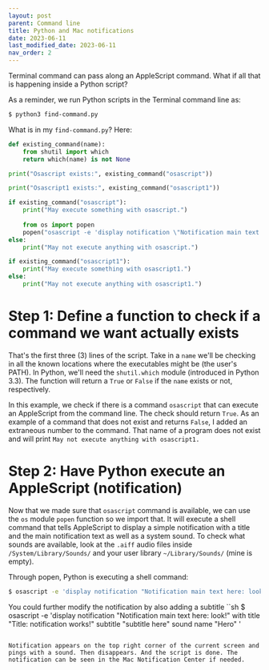 ```yaml
---
layout: post
parent: Command line
title: Python and Mac notifications
date: 2023-06-11
last_modified_date: 2023-06-11
nav_order: 2
---
```


Terminal command can pass along an AppleScript command. What if all that is happening inside a Python script?

As a reminder, we run Python scripts in the Terminal command line as:
```sh
$ python3 find-command.py
```
What is in my `find-command.py`? Here:
```python
def existing_command(name):
    from shutil import which
    return which(name) is not None

print("Osascript exists:", existing_command("osascript"))

print("Osascript1 exists:", existing_command("osascript1"))

if existing_command("osascript"):
    print("May execute something with osascript.")
    
    from os import popen
    popen("osascript -e 'display notification \"Notification main text here: look!\" with title \"Title: notification works!\" sound name \"Blow\" '")
else:
    print("May not execute anything with osascript.")

if existing_command("osascript1"):
    print("May execute something with osascript1.")
else:
    print("May not execute anything with osascript1.")
```

# Step 1: Define a function to check if a command we want actually exists

That's the first three (3) lines of the script. Take in a `name` we'll be checking in all the known locations where the executables might be (the user's PATH). In Python, we'll need the `shutil.which` module (introduced in Python 3.3). The function will return a `True` or `False` if the `name` exists or not, respectively.

In this example, we check if there is a command `osascript` that can execute an AppleScript from the command line. The check should return `True`. As an example of a command that does not exist and returns `False`, I added an extraneous number to the command. That name of a program does not exist and will print `May not execute anything with osascript1.`

# Step 2: Have Python execute an AppleScript (notification)

Now that we made sure that `osascript` command is available, we can use the `os` module `popen` function so we import that. It will execute a shell command that tells AppleScript to display a simple notification with a title and the main notification text as well as a system sound. To check what sounds are available, look at the `.aiff` audio files inside `/System/Library/Sounds/` and your user library `~/Library/Sounds/` (mine is empty).

Through popen, Python is executing a shell command:
```sh
$ osascript -e 'display notification "Notification main text here: look!" with title "Title: notification works!" sound name "Hero" '
```

You could further modify the notification by also adding a subtitle
``sh
$ osascript -e 'display notification "Notification main text here: look!" with title "Title: notification works!" subtitle "subtitle here" sound name "Hero" '
```

Notification appears on the top right corner of the current screen and pings with a sound. Then disappears. And the script is done. The notification can be seen in the Mac Notification Center if needed.

